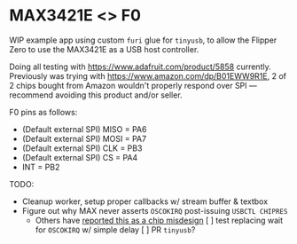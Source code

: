 # MAX3421E <> F0

WIP example app using custom `furi` glue for `tinyusb`, to allow the Flipper Zero to use the MAX3421E as a USB host controller.

Doing all testing with https://www.adafruit.com/product/5858 currently. Previously was trying with https://www.amazon.com/dp/B01EWW9R1E, 2 of 2 chips bought from Amazon wouldn't properly respond over SPI — recommend avoiding this product and/or seller.

F0 pins as follows:
- (Default external SPI) MISO = PA6
- (Default external SPI) MOSI = PA7
- (Default external SPI) CLK = PB3
- (Default external SPI) CS = PA4
- INT = PB2

TODO:
- Cleanup worker, setup proper callbacks w/ stream buffer & textbox
- Figure out why MAX never asserts `OSCOKIRQ` post-issuing `USBCTL CHIPRES`
  - Others have [reported this as a chip misdesign](https://electronics.stackexchange.com/questions/372236/bugs-in-maxim-chip-max3421e-used-as-usb-host)
  [ ] test replacing wait for `OSCOKIRQ` w/ simple delay
  [ ] PR `tinyusb`?